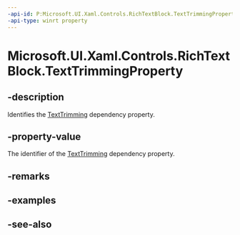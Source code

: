 ```yaml
---
-api-id: P:Microsoft.UI.Xaml.Controls.RichTextBlock.TextTrimmingProperty
-api-type: winrt property
---
```


<!-- Property syntax
public Windows.UI.Xaml.DependencyProperty TextTrimmingProperty { get; }
-->

# Microsoft.UI.Xaml.Controls.RichTextBlock.TextTrimmingProperty

## -description
Identifies the [TextTrimming](richtextblock_texttrimming.md) dependency property.

## -property-value
The identifier of the [TextTrimming](richtextblock_texttrimming.md) dependency property.

## -remarks

## -examples

## -see-also
